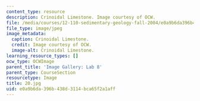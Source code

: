 ```yaml
---
content_type: resource
description: Crinoidal Limestone. Image courtesy of OCW.
file: /media/courses/12-110-sedimentary-geology-fall-2004/e0a9b6da396b438d3114bca65f2a1aff_20.jpg
file_type: image/jpeg
image_metadata:
  caption: Crinoidal Limestone.
  credit: Image courtesy of OCW.
  image-alt: Crinoidal Limestone.
learning_resource_types: []
ocw_type: OCWImage
parent_title: 'Image Gallery: Lab 8'
parent_type: CourseSection
resourcetype: Image
title: 20.jpg
uid: e0a9b6da-396b-438d-3114-bca65f2a1aff
---
```

